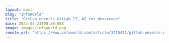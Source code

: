 ```yaml
---
layout: post
blog: "InfoWorld"
title: "GitLab unveils GitLab 17, AI for devsecops"
date: 2024-05-21T00:30:00Z
image: images/infoworld.png
remote_url: "https://www.infoworld.com/article/3715431/gitlab-unveils-gitlab-17-ai-for-devsecops.html#tk.rss_applicationdevelopment"
---
```

